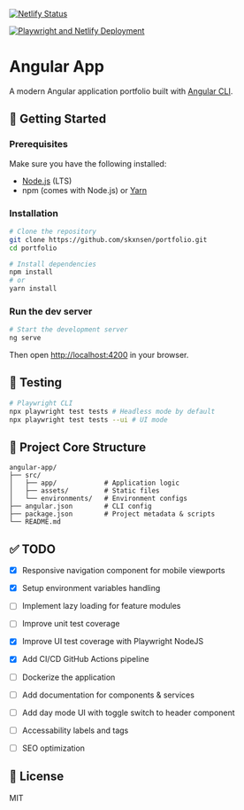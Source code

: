 [![Netlify Status](https://api.netlify.com/api/v1/badges/8cfb0876-28da-414f-93e6-9c66de1f0aed/deploy-status)](https://app.netlify.com/sites/skansen/deploys)

[![Playwright and Netlify Deployment](https://github.com/skxnsen/portfolio/actions/workflows/ci.yml/badge.svg)](https://github.com/skxnsen/portfolio/actions/workflows/ci.yml)

# Angular App

A modern Angular application portfolio built with [Angular CLI](https://angular.io/cli).

## 🚀 Getting Started

### Prerequisites

Make sure you have the following installed:

- [Node.js](https://nodejs.org/) (LTS)
- npm (comes with Node.js) or [Yarn](https://yarnpkg.com/)

### Installation

```bash
# Clone the repository
git clone https://github.com/skxnsen/portfolio.git
cd portfolio

# Install dependencies
npm install
# or
yarn install
```

### Run the dev server

```bash
# Start the development server
ng serve
```

Then open [http://localhost:4200](http://localhost:4200) in your browser.

## 🧪 Testing

```bash
# Playwright CLI
npx playwright test tests # Headless mode by default
npx playwright test tests --ui # UI mode
```

## 📁 Project Core Structure

```
angular-app/
├── src/
│   ├── app/            # Application logic
│   ├── assets/         # Static files
│   └── environments/   # Environment configs
├── angular.json        # CLI config
├── package.json        # Project metadata & scripts
└── README.md
```

## ✅ TODO

- [X] Responsive navigation component for mobile viewports
- [X] Setup environment variables handling  
- [ ] Implement lazy loading for feature modules  
- [ ] Improve unit test coverage
- [X] Improve UI test coverage with Playwright NodeJS
- [X] Add CI/CD GitHub Actions pipeline
- [ ] Dockerize the application  
- [ ] Add documentation for components & services
- [ ] Add day mode UI with toggle switch to header component
- [ ] Accessability labels and tags
- [ ] SEO optimization


## 📄 License

MIT
